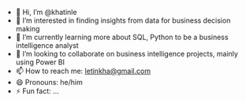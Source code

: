 - 👋 Hi, I’m @khatinle
- 👀 I’m interested in finding insights from data for business decision making
- 🌱 I’m currently learning more about SQL, Python to be a business intelligence analyst
- 💞️ I’m looking to collaborate on business intelligence projects, mainly using Power BI
- 📫 How to reach me: letinkha@gmail.com
- 😄 Pronouns: he/him
- ⚡ Fun fact: ...

<!---
khatinle/khatinle is a ✨ special ✨ repository because its `README.md` (this file) appears on your GitHub profile.
You can click the Preview link to take a look at your changes.
--->

